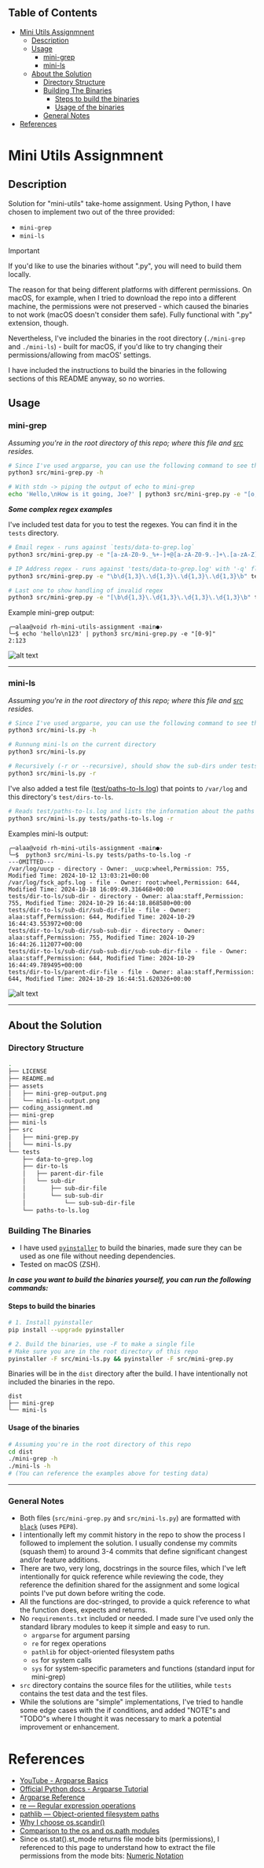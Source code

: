 ## Table of Contents
- [Mini Utils Assignmnent](#mini-utils-assignmnent)
  - [Description](#description)
  - [Usage](#usage)
    - [mini-grep](#mini-grep)
    - [mini-ls](#mini-ls)
  - [About the Solution](#about-the-solution)
    - [Directory Structure](#directory-structure)
    - [Building The Binaries](#building-the-binaries)
      - [Steps to build the binaries](#steps-to-build-the-binaries)
      - [Usage of the binaries](#usage-of-the-binaries)
    - [General Notes](#general-notes)
- [References](#references)

# Mini Utils Assignmnent
## Description
Solution for "mini-utils" take-home assignment. Using Python, I have chosen to implement two out of the three provided:
- `mini-grep` 
- `mini-ls` 


> [!IMPORTANT]
> If you'd like to use the binaries without ".py", you will need to build them locally. 
> 
> The reason for that being different platforms with different permissions. On macOS, for example, when I tried to download the repo into a different machine, the permissions were not preserved - which caused the binaries to not work (macOS doesn't consider them safe). Fully functional with ".py" extension, though.
> 
> Nevertheless, I've included the binaries in the root directory (`./mini-grep` and `./mini-ls`) - built for macOS, if you'd like to try changing their permissions/allowing from macOS' settings. 
> 
> I have included the instructions to build the binaries in the following sections of this README anyway, so no worries.
>

## Usage 
### mini-grep
*Assuming you're in the root directory of this repo; where this file and [src](./src) resides.*
```bash
# Since I've used argparse, you can use the following command to see the help (-h or --help)
python3 src/mini-grep.py -h
```

```bash
# With stdn -> piping the output of echo to mini-grep
echo 'Hello,\nHow is it going, Joe?' | python3 src/mini-grep.py -e "[o,e]"
```

***Some complex regex examples***

I've included test data for you to test the regexes. You can find it in the `tests` directory.

```bash
# Email regex - runs against `tests/data-to-grep.log`
python3 src/mini-grep.py -e "[a-zA-Z0-9._%+-]+@[a-zA-Z0-9.-]+\.[a-zA-Z]{2,}" tests/data-to-grep.log
```

```bash
# IP Address regex - runs against 'tests/data-to-grep.log' with '-q' flag
python3 src/mini-grep.py -e "\b\d{1,3}\.\d{1,3}\.\d{1,3}\.\d{1,3}\b" tests/data-to-grep.log -q
```

```bash
# Last one to show handling of invalid regex
python3 src/mini-grep.py -e "[\b\d{1,3}\.\d{1,3}\.\d{1,3}\.\d{1,3}\b" tests/data-to-grep.log -q
```

Example mini-grep output:

```
╭─alaa@void rh-mini-utils-assignment ‹main●› 
╰─$ echo 'hello\n123' | python3 src/mini-grep.py -e "[0-9]"
2:123
```

![alt text](./assets/mini-grep-output.png)

---------------

### mini-ls
*Assuming you're in the root directory of this repo; where this file and [src](./src) resides.*
```bash
# Since I've used argparse, you can use the following command to see the help (-h or --help)
python3 src/mini-ls.py -h
```

```bash
# Runnung mini-ls on the current directory
python3 src/mini-ls.py 
```

```bash
# Recursively (-r or --recursive), should show the sub-dirs under tests/dir-to-ls
python3 src/mini-ls.py -r
```

I've also added a test file ([test/paths-to-ls.log](./tests/paths-to-ls.log)) that points to `/var/log` and this directory's `test/dirs-to-ls`. 

```bash
# Reads test/paths-to-ls.log and lists the information about the paths given in the file
python3 src/mini-ls.py tests/paths-to-ls.log -r
```


Examples mini-ls output:

```
╭─alaa@void rh-mini-utils-assignment ‹main●› 
╰─$  python3 src/mini-ls.py tests/paths-to-ls.log -r          
---OMITTED---
/var/log/uucp - directory - Owner: _uucp:wheel,Permission: 755, Modified Time: 2024-10-12 13:03:21+00:00
/var/log/fsck_apfs.log - file - Owner: root:wheel,Permission: 644, Modified Time: 2024-10-18 16:09:49.316468+00:00
tests/dir-to-ls/sub-dir - directory - Owner: alaa:staff,Permission: 755, Modified Time: 2024-10-29 16:44:18.868580+00:00
tests/dir-to-ls/sub-dir/sub-dir-file - file - Owner: alaa:staff,Permission: 644, Modified Time: 2024-10-29 16:44:43.553972+00:00
tests/dir-to-ls/sub-dir/sub-sub-dir - directory - Owner: alaa:staff,Permission: 755, Modified Time: 2024-10-29 16:44:26.112077+00:00
tests/dir-to-ls/sub-dir/sub-sub-dir/sub-sub-dir-file - file - Owner: alaa:staff,Permission: 644, Modified Time: 2024-10-29 16:44:49.789495+00:00
tests/dir-to-ls/parent-dir-file - file - Owner: alaa:staff,Permission: 644, Modified Time: 2024-10-29 16:44:51.620326+00:00
```
![alt text](./assets/mini-ls-output.png)

---------

## About the Solution
### Directory Structure
```bash
.
├── LICENSE
├── README.md
├── assets
│   ├── mini-grep-output.png
│   └── mini-ls-output.png
├── coding_assignment.md
├── mini-grep
├── mini-ls
├── src
│   ├── mini-grep.py
│   └── mini-ls.py
└── tests
    ├── data-to-grep.log
    ├── dir-to-ls
    │   ├── parent-dir-file
    │   └── sub-dir
    │       ├── sub-dir-file
    │       └── sub-sub-dir
    │           └── sub-sub-dir-file
    └── paths-to-ls.log
```
### Building The Binaries
- I have used [`pyinstaller`](https://pyinstaller.org/en/stable/) to build the binaries, made sure they can be used as one file without needing dependencies. 
- Tested on macOS (ZSH).

***In case you want to build the binaries yourself, you can run the following commands:***
#### Steps to build the binaries
```bash
# 1. Install pyinstaller
pip install --upgrade pyinstaller  
```

```bash
# 2. Build the binaries, use -F to make a single file
# Make sure you are in the root directory of this repo
pyinstaller -F src/mini-ls.py && pyinstaller -F src/mini-grep.py 
```

Binaries will be in the `dist` directory after the build. I have intentionally not included the binaries in the repo.
```
dist
├── mini-grep
└── mini-ls
```

#### Usage of the binaries
```bash
# Assuming you're in the root directory of this repo
cd dist
./mini-grep -h
./mini-ls -h 
# (You can reference the examples above for testing data)
```

----------

### General Notes
- Both files (`src/mini-grep.py` and `src/mini-ls.py`) are formatted with [`black`](https://black.readthedocs.io/en/stable/the_black_code_style/current_style.html) (uses `PEP8`).
- I intentionally left my commit history in the repo to show the process I followed to implement the solution. I usually condense my commits (squash them) to around 3-4 commits that define significant changest and/or feature additions.
- There are two, very long, docstrings in the source files, which I've left intentionally for quick reference while reviewing the code, they reference the definition shared for the assignment and some logical points I've put down before writing the code.
- All the functions are doc-stringed, to provide a quick reference to what the function does, expects and returns.
- No `requirements.txt` included or needed. I made sure I've used only the standard library modules to keep it simple and easy to run.
  - `argparse` for argument parsing
  - `re` for regex operations
  - `pathlib` for object-oriented filesystem paths
  - `os` for system calls
  - `sys` for system-specific parameters and functions (standard input for mini-grep)
- `src` directory contains the source files for the utilities, while `tests` contains the test data and the test files.
- While the solutions are "simple" implementations, I've tried to handle some edge cases with the if conditions, and added "NOTE"s and "TODO"s where I thought it was necessary to mark a potential improvement or enhancement.

# References
- [YouTube - Argparse Basics](https://www.youtube.com/watch?v=FbEJN8FsJ9U)
- [Official Python docs - Argparse Tutorial](https://docs.python.org/3/howto/argparse.html)
- [Argparse Reference](https://docs.python.org/3/library/argparse.html)
- [re — Regular expression operations](https://docs.python.org/3/library/re.html)
- [pathlib — Object-oriented filesystem paths](https://docs.python.org/3/library/pathlib.html#)
- [Why I choose os.scandir()](https://docs.python.org/3/whatsnew/3.5.html#pep-471-os-scandir-function-a-better-and-faster-directory-iterator)
- [Comparison to the os and os.path modules](https://docs.python.org/3/library/pathlib.html#comparison-to-the-os-and-os-path-modules)
- Since os.stat().st_mode returns file mode bits (permissions), I referenced to this page to understand how to extract the file permissions from the mode bits: [Numeric Notation](https://en.wikipedia.org/wiki/File_system_permissions#Numeric_notation)
